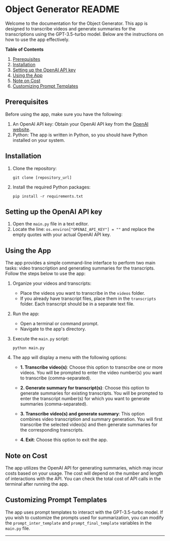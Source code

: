 # Object Generator README

Welcome to the documentation for the Object Generator. This app is designed to transcribe videos and generate summaries for the transcriptions using the GPT-3.5-turbo model. Below are the instructions on how to use the app effectively.

**Table of Contents**
1. [Prerequisites](#prerequisites)
2. [Installation](#installation)
3. [Setting up the OpenAI API key](#setting-up-the-openai-api-key)
4. [Using the App](#using-the-app)
5. [Note on Cost](#note-on-cost)
6. [Customizing Prompt Templates](#customizing-prompt-templates)

## Prerequisites

Before using the app, make sure you have the following:

1. An OpenAI API key: Obtain your OpenAI API key from the [OpenAI website](https://openai.com).
2. Python: The app is written in Python, so you should have Python installed on your system.

## Installation

1. Clone the repository: 
   ```
   git clone [repository_url]
   ```
2. Install the required Python packages: 
   ```
   pip install -r requirements.txt
   ```

## Setting up the OpenAI API key

1. Open the `main.py` file in a text editor.
2. Locate the line: `os.environ["OPENAI_API_KEY"] = ""` and replace the empty quotes with your actual OpenAI API key.

## Using the App

The app provides a simple command-line interface to perform two main tasks: video transcription and generating summaries for the transcripts. Follow the steps below to use the app:

1. Organize your videos and transcripts:
   - Place the videos you want to transcribe in the `videos` folder.
   - If you already have transcript files, place them in the `transcripts` folder. Each transcript should be in a separate text file.

2. Run the app:
   - Open a terminal or command prompt.
   - Navigate to the app's directory.

3. Execute the `main.py` script:
   ```
   python main.py
   ```

4. The app will display a menu with the following options:

   - **1. Transcribe video(s)**: Choose this option to transcribe one or more videos. You will be prompted to enter the video number(s) you want to transcribe (comma-separated).
   
   - **2. Generate summary for transcript(s)**: Choose this option to generate summaries for existing transcripts. You will be prompted to enter the transcript number(s) for which you want to generate summaries (comma-separated).
   
   - **3. Transcribe video(s) and generate summary**: This option combines video transcription and summary generation. You will first transcribe the selected video(s) and then generate summaries for the corresponding transcripts.
   
   - **4. Exit**: Choose this option to exit the app.

## Note on Cost

The app utilizes the OpenAI API for generating summaries, which may incur costs based on your usage. The cost will depend on the number and length of interactions with the API. You can check the total cost of API calls in the terminal after running the app.

## Customizing Prompt Templates

The app uses prompt templates to interact with the GPT-3.5-turbo model. If you wish to customize the prompts used for summarization, you can modify the `prompt_inter_template` and `prompt_final_template` variables in the `main.py` file.

---